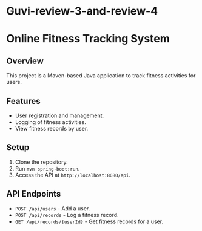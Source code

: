 # Guvi-review-3-and-review-4
# Online Fitness Tracking System

## Overview
This project is a Maven-based Java application to track fitness activities for users.

## Features
- User registration and management.
- Logging of fitness activities.
- View fitness records by user.

## Setup
1. Clone the repository.
2. Run `mvn spring-boot:run`.
3. Access the API at `http://localhost:8080/api`.

## API Endpoints
- `POST /api/users` - Add a user.
- `POST /api/records` - Log a fitness record.
- `GET /api/records/{userId}` - Get fitness records for a user.
